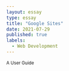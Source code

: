 ```yaml
---
layout: essay
type: essay
title: "Google Sites"
date: 2021-07-29
published: true
labels:
  - Web Development
---
```

 <sub>A User Guide</sub>
<object data="https://github.com/EvanHernandez-0/EvanHernandez-0.github.io/blob/main/essays/pdf/Project.pdf#view=FitH" width="1500" height="1000" type='application/pdf'></object>
